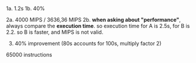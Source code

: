 1a. 1.2s
1b. 40%

2a. 4000 MIPS / 3636,36 MIPS
2b. **when asking about "performance"**, always compare the **execution time**. so execution time for A is 2.5s, for B is 2.2. so B is faster, and MIPS is not valid.

3. 40% improvement (80s accounts for 100s, multiply factor 2)

65000 instructions